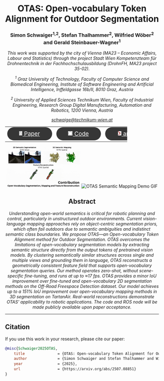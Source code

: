 <h1 align="center">
OTAS: Open-vocabulary Token Alignment for Outdoor Segmentation
</h1>

<h3 align="center">
Simon Schwaiger<sup>1,2</sup>, Stefan Thalhammer<sup>2</sup>, Wilfried Wöber<sup>2</sup> and Gerald Steinbauer-Wagner<sup>1</sup>
</h3>

<i align="center">

This work was supported by the city of Vienna (MA23 – Economic Affairs, Labour and Statistics) through the project Stadt Wien Kompetenzteam für Drohnentechnik in der Fachhochschulausbildung (DrohnFH, MA23 project 35-02).

<sup>1</sup> Graz University of Technology, Faculty of Computer Science and Biomedical Engineering, Institute of Software Engineering and Artificial Intelligence, Inffeldgasse 16b/II, 8010 Graz, Austria

<sup>2</sup> University of Applied Sciences Technikum Wien, Faculty of Industrial Engineering, Research Group Digital Manufacturing, Automation and Robotics, 1200 Vienna, Austria

<a href="mailto:schwaige@technikum-wien.at">schwaige@technikum-wien.at</a>

</i>

<table align="center" style="border-collapse: collapse; max-width: 300pt;">
  <tr>
    <td align="middle" style="border: none;">
      <a href="https://arxiv.org/pdf/2507.08851" style="color: white; font-size: 14pt;">
        <div style="background-color: #363636; border-radius: 50px; padding: 10px 20px; color: white; width: 80pt;">
            <img src="img/document_icon.png" height="14" style="transform:translate(-10%,-1px);"> Paper
        </div>
      </a>
    </td>
    <td align="middle" style="border: none;">
      <a href="https://simonschwaiger.github.io/2025-otas.html" style="color: white; font-size: 14pt;">
        <div style="background-color: #363636; border-radius: 50px; padding: 10px 20px; color: white; width: 80pt;">
            <img src="img/logo_github.png" height="14" style="transform:translate(-10%,-1px);"> Code
        </div>
      </a>
    </td>
    <td align="middle" style="border: none;">
      <a href="https://arxiv.org/pdf/2507.08851" style="color: white; font-size: 14pt;">
        <div style="background-color: #363636; border-radius: 50px; padding: 10px 20px; color: white; width: 80pt;">
            <img src="img/logo_arxiv.png" height="14" style="transform:translate(-10%,-1px);"> arXiv
        </div>
      </a>
    </td>
  </tr>
</table>

<div style="max-width: 800px; margin: auto;", align="center">
  <img src="./img/otas_contrib_demo.gif" alt="OTAS Capability Overview GIF" width="48%">
  <img src="./img/otas_experiments_demo.gif" alt="OTAS Semantic Mapping Demo GIF" width="48%">
</div>

<h2 align="center"> Abstract</h2>

<i align="center">

Understanding open-world semantics is critical for robotic planning and control, particularly in unstructured outdoor environments. Current vision-language mapping approaches rely on object-centric segmentation priors, which often fail outdoors due to semantic ambiguities and indistinct semantic class boundaries. We propose OTAS—an Open-vocabulary Token Alignment method for Outdoor Segmentation. OTAS overcomes the limitations of open-vocabulary segmentation models by extracting semantic structure directly from the output tokens of pretrained vision models. By clustering semantically similar structures across single and multiple views and grounding them in language, OTAS reconstructs a geometrically consistent feature field that supports open-vocabulary segmentation queries. Our method operates zero-shot, without scene-specific fine-tuning, and runs at up to ≈17 fps. OTAS provides a minor IoU improvement over fine-tuned and open-vocabulary 2D segmentation methods on the Off-Road Freespace Detection dataset. Our model achieves up to a 151% IoU improvement over open-vocabulary mapping methods in 3D segmentation on TartanAir. Real-world reconstructions demonstrate OTAS’ applicability to robotic applications. The code and ROS node will be made publicly available upon paper acceptance.

</i>

***************************************

## Citation

If you use this work in your research, please cite our paper:

```bibtex
@misc{Schwaiger2025OTAS,
    title               = {OTAS: Open-vocabulary Token Alignment for Outdoor Segmentation. \textit{arXiv preprint arXiv:2507.08851}}, 
    author              = {Simon Schwaiger and Stefan Thalhammer and Wilfried Wöber and Gerald Steinbauer-Wagner},
    year                = {2025},
    url                 = {https://arxiv.org/abs/2507.08851}
}
```